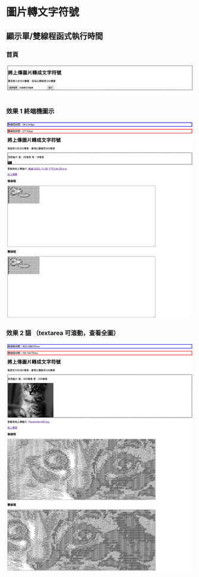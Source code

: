 # 圖片轉文字符號

## 顯示單/雙線程函式執行時間

### 首頁

![image](gitImage/index.png)

### 效果 1 終端機圖示

![image](gitImage/cmd.png)

### 效果 2 貓 （textarea 可滾動，查看全圖）

![image](gitImage/cat.png)
